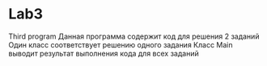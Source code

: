 # Lab3
Third program
Данная программа содержит код для решения 2 заданий
Один класс соответствует решению одного задания
Класс Main выводит результат выполнения кода для всех заданий
